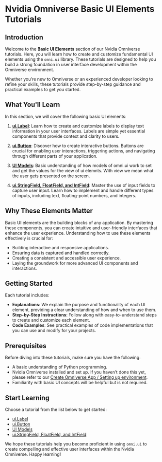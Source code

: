 # Nvidia Omniverse Basic UI Elements Tutorials

## Introduction

Welcome to the **Basic UI Elements** section of our Nvidia Omniverse tutorials. Here, you will learn how to create and customize fundamental UI elements using the `omni.ui` library. These tutorials are designed to help you build a strong foundation in user interface development within the Omniverse environment.

Whether you're new to Omniverse or an experienced developer looking to refine your skills, these tutorials provide step-by-step guidance and practical examples to get you started.

## What You'll Learn

In this section, we will cover the following basic UI elements:

1. **[ui.Label](ui-label-tutorial.md)**: Learn how to create and customize labels to display text information in your user interfaces. Labels are simple yet essential components that provide context and clarity to users.

2. **[ui.Button](ui-button-tutorial.md)**: Discover how to create interactive buttons. Buttons are crucial for enabling user interactions, triggering actions, and navigating through different parts of your application.

3. **[UI Models](ui-models.md)**: Basic understanding of how models of omni.ui work to set and get the values for the view of ui elemnts. With view we mean what the user gets presented on the screen. 

4. **[ui.StringField, FloatField, and IntField](ui-input-fields.md)**: Master the use of input fields to capture user input. Learn how to implement and handle different types of inputs, including text, floating-point numbers, and integers.

## Why These Elements Matter

Basic UI elements are the building blocks of any application. By mastering these components, you can create intuitive and user-friendly interfaces that enhance the user experience. Understanding how to use these elements effectively is crucial for:

- Building interactive and responsive applications.
- Ensuring data is captured and handled correctly.
- Creating a consistent and accessible user experience.
- Laying the groundwork for more advanced UI components and interactions.

## Getting Started

Each tutorial includes:

- **Explanations**: We explain the purpose and functionality of each UI element, providing a clear understanding of how and when to use them.
- **Step-by-Step Instructions**: Follow along with easy-to-understand steps to create and customize each element.
- **Code Examples**: See practical examples of code implementations that you can use and modify for your projects.

## Prerequisites

Before diving into these tutorials, make sure you have the following:

- A basic understanding of Python programming.
- Nvidia Omniverse installed and set up. If you haven't done this yet, please refer to our [Create Omniverse App / Setting up environment](../../basics/setting-up-environment/setting-up-environment.md).
- Familiarity with basic UI concepts will be helpful but is not required.

## Start Learning

Choose a tutorial from the list below to get started:

- [ui.Label](ui-label-tutorial.md)
- [ui.Button](ui-button-tutorial.md)
- [UI Models](ui-models.md)
- [ui.StringField, FloatField, and IntField](ui-input-fields.md)

We hope these tutorials help you become proficient in using `omni.ui` to create compelling and effective user interfaces within the Nvidia Omniverse. Happy learning!